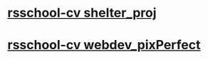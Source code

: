 # [rsschool-cv shelter_proj](https://serhiiyan.github.io/rsschool-cv/shelter/pages/main/index.html)
# [rsschool-cv webdev_pixPerfect](https://serhiiyan.github.io/rsschool-cv/webdev/index.html)

